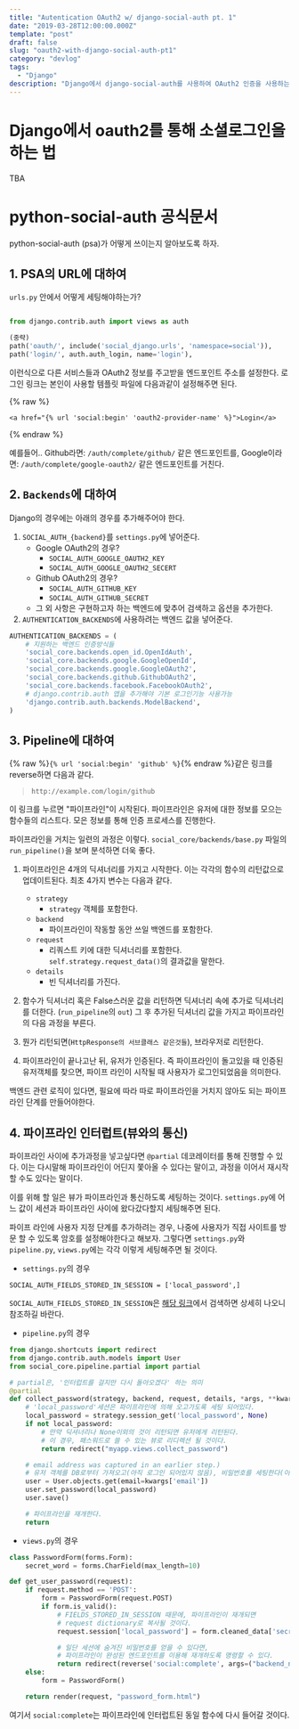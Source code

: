 ```yaml
---
title: "Autentication OAuth2 w/ django-social-auth pt. 1"
date: "2019-03-28T12:00:00.000Z"
template: "post"
draft: false
slug: "oauth2-with-django-social-auth-pt1"
category: "devlog"
tags: 
  - "Django"
description: "Django에서 django-social-auth를 사용하여 OAuth2 인증을 사용하는 방법에 대해 설명합니다."
---
```


# Django에서 oauth2를 통해 소셜로그인을 하는 법

TBA

# python-social-auth 공식문서

python-social-auth (psa)가 어떻게 쓰이는지 알아보도록 하자.

## 1. PSA의 URL에 대하여

`urls.py` 안에서 어떻게 세팅해야하는가?

```python

from django.contrib.auth import views as auth

(중략)
path('oauth/', include('social_django.urls', 'namespace=social')),
path('login/', auth.auth_login, name='login'),
```

이런식으로 다른 서비스들과 OAuth2 정보를 주고받을 엔드포인트 주소를 설정한다.
로그인 링크는 본인이 사용할 템플릿 파일에 다음과같이 설정해주면 된다.

{% raw %}
```django
<a href="{% url 'social:begin' 'oauth2-provider-name' %}">Login</a>
```
{% endraw %}

예를들어..
Github라면: `/auth/complete/github/` 같은 엔드포인트를,
Google이라면: `/auth/complete/google-oauth2/` 같은 엔드포인트를 거친다.

## 2. `Backends`에 대하여

Django의 경우에는 아래의 경우를 추가해주어야 한다.

1. `SOCIAL_AUTH_{backend}`를 `settings.py`에 넣어준다.
    * Google OAuth2의 경우?
        * `SOCIAL_AUTH_GOOGLE_OAUTH2_KEY`
        * `SOCIAL_AUTH_GOOGLE_OAUTH2_SECERT`
    * Github OAuth2의 경우?
        * `SOCIAL_AUTH_GITHUB_KEY`
        * `SOCIAL_AUTH_GITHUB_SECRET`
    * 그 외 사항은 구현하고자 하는 백엔드에 맞추어 검색하고 옵션을 추가한다.
2. `AUTHENTICATION_BACKENDS`에 사용하려는 백엔드 값을 넣어준다.

```python
AUTHENTICATION_BACKENDS = (
    # 지원하는 백엔드 인증방식들
    'social_core.backends.open_id.OpenIdAuth',
    'social_core.backends.google.GoogleOpenId',
    'social_core.backends.google.GoogleOAuth2',
    'social_core.backends.github.GithubOAuth2',
    'social_core.backends.facebook.FacebookOAuth2',
    # django.contrib.auth 앱을 추가해야 기본 로그인기능 사용가능
    'django.contrib.auth.backends.ModelBackend',
)
```

## 3. Pipeline에 대하여

{% raw %}`{% url 'social:begin' 'github' %}`{% endraw %}같은 링크를 reverse하면 다음과 같다.

> `http://example.com/login/github`

이 링크를 누르면 "파이프라인"이 시작된다. 파이프라인은 유저에 대한 정보를 모으는 함수들의 리스트다. 모은 정보를 통해 인증 프로세스를 진행한다.

파이프라인을 거치는 일련의 과정은 이렇다.
`social_core/backends/base.py` 파일의 `run_pipeline()`을 보며 분석하면 더욱 좋다.

1. 파이프라인은 4개의 딕셔너리를 가지고 시작한다. 이는 각각의 함수의 리턴값으로 업데이트된다. 최초 4가지 변수는 다음과 같다.
    * `strategy`
        * `strategy` 객체를 포함한다.
    * `backend`
        * 파이프라인이 작동할 동안 쓰일 백엔드를 포함한다.
    * `request`
        * 리쿼스트 키에 대한 딕셔너리를 포함한다. `self.strategy.request_data()`의 결과값을 말한다.
    * `details`
        * 빈 딕셔너리를 가진다.

2. 함수가 딕셔너리 혹은 False스러운 값을 리턴하면 딕셔너리 속에 추가로 딕셔너리를 더한다. (`run_pipeline`의 `out`) 그 후 추가된 딕셔너리 값을 가지고 파이프라인의 다음 과정을 부른다.

3. 뭔가 리턴되면(`HttpResponse의 서브클래스 같은것들`), 브라우저로 리턴한다.

4. 파이프라인이 끝나고난 뒤, 유저가 인증된다. 즉 파이프라인이 돌고있을 때 인증된 유저객체를 찾으면, 파이프 라인이 시작될 때 사용자가 로그인되었음을 의미한다.

백엔드 관련 로직이 있다면, 필요에 따라 따로 파이프라인을 거치지 않아도 되는 파이프 라인 단계를 만들어야한다.

## 4. 파이프라인 인터럽트(뷰와의 통신)

파이프라인 사이에 추가과정을 넣고싶다면 `@partial` 데코레이터를 통해 진행할 수 있다. 이는 다시말해 파이프라인이 어딘지 쫓아올 수 있다는 말이고, 과정을 이어서 재시작할 수도 있다는 말이다.

이를 위해 할 일은 뷰가 파이프라인과 통신하도록 세팅하는 것이다. `settings.py`에 어느 값이 세션과 파이프라인 사이에 왔다갔다할지 세팅해주면 된다.

파이프 라인에 사용자 지정 단계를 추가하려는 경우, 나중에 사용자가 직접 사이트를 방문 할 수 있도록 암호를 설정해야한다고 해보자. 그렇다면 `settings.py`와 `pipeline.py`, `views.py`에는 각각 이렇게 세팅해주면 될 것이다.

* `settings.py`의 경우

`SOCIAL_AUTH_FIELDS_STORED_IN_SESSION = ['local_password',]`

`SOCIAL_AUTH_FIELDS_STORED_IN_SESSION`은 [해당 링크](https://buildmedia.readthedocs.org/media/pdf/python-social-auth/stable/python-social-auth.pdf)에서 검색하면 상세히 나오니 참조하길 바란다.

* `pipeline.py`의 경우

```python
from django.shortcuts import redirect
from django.contrib.auth.models import User
from social_core.pipeline.partial import partial

# partial은, '인터럽트를 걸지만 다시 돌아오겠다' 하는 의미
@partial
def collect_password(strategy, backend, request, details, *args, **kwargs):
    # 'local_password'세션은 파이프라인에 의해 오고가도록 세팅 되어있다.
    local_password = strategy.session_get('local_password', None)
    if not local_password:
        # 만약 딕셔너리나 None이외의 것이 리턴되면 유저에게 리턴된다.
        # 이 경우, 패스워드로 쓸 수 있는 뷰로 리디렉션 될 것이다.
        return redirect("myapp.views.collect_password")

    # email address was captured in an earlier step.)
    # 유저 객체를 DB로부터 가져오고(아직 로그인 되어있지 않음), 비밀번호를 세팅한다(이메일정보는 이전에 가져왔다고 가정하자).
    user = User.objects.get(email=kwargs['email'])
    user.set_password(local_password)
    user.save()

    # 파이프라인을 재개한다.
    return
```

* `views.py`의 경우

```python
class PasswordForm(forms.Form):
    secret_word = forms.CharField(max_length=10)

def get_user_password(request):
    if request.method == 'POST':
        form = PasswordForm(request.POST)
        if form.is_valid():
            # FIELDS_STORED_IN_SESSION 때문에, 파이프라인이 재개되면
            # request dictionary로 복사될 것이다.
            request.session['local_password'] = form.cleaned_data['secret_word']

            # 일단 세션에 숨겨진 비밀번호를 얻을 수 있다면,
            # 파이프라인이 완성된 엔드포인트를 이용해 재개하도록 명령할 수 있다.
            return redirect(reverse('social:complete', args=("backend_name,")))
    else:
        form = PasswordForm()

    return render(request, "password_form.html")
```

여기서 `social:complete`는 파이프라인에 인터럽트된 동일 함수에 다시 들어갈 것이다.

